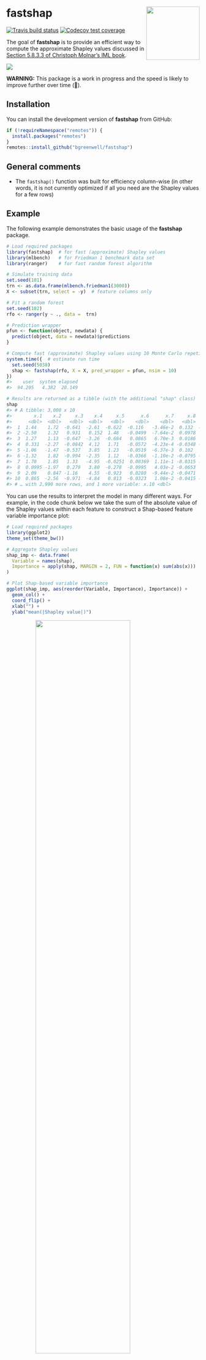 
<!-- README.md is generated from README.Rmd. Please edit that file -->

# fastshap <img src='man/figures/logo.png' align="right" height="139" />

<!-- badges: start -->

[![Travis build
status](https://travis-ci.org/bgreenwell/fastshap.svg?branch=master)](https://travis-ci.org/bgreenwell/fastshap)
[![Codecov test
coverage](https://codecov.io/gh/bgreenwell/fastshap/branch/master/graph/badge.svg)](https://codecov.io/gh/bgreenwell/fastshap?branch=master)
<!-- badges: end -->

The goal of **fastshap** is to provide an efficient way to compute the
approximate Shapley values discussed in [Section 5.8.3.3 of Christoph
Molnar’s IML
book](https://christophm.github.io/interpretable-ml-book/shapley.html).

![](https://media.giphy.com/media/26AHLNr8en8J3ovOo/giphy.gif)

**WARNING:** This package is a work in progress and the speed is likely
to improve further over time (🤞).

## Installation

You can install the development version of **fastshap** from GitHub:

``` r
if (!requireNamespace("remotes")) {
  install.packages("remotes")
}
remotes::install_github("bgreenwell/fastshap")
```

## General comments

  - The `fastshap()` function was built for efficiency column-wise (in
    other words, it is not currently optimized if all you need are the
    Shapley values for a few rows)

## Example

The following example demonstrates the basic usage of the **fastshap**
package.

``` r
# Load required packages
library(fastshap)  # for fast (approximate) Shapley values
library(mlbench)   # for Friedman 1 benchmark data set
library(ranger)    # for fast random forest algorithm

# Simulate training data
set.seed(101)
trn <- as.data.frame(mlbench.friedman1(3000))
X <- subset(trn, select = -y)  # feature columns only

# Fit a random forest
set.seed(102)
rfo <- ranger(y ~ ., data =  trn)

# Prediction wrapper
pfun <- function(object, newdata) {
  predict(object, data = newdata)$predictions
}

# Compute fast (approximate) Shapley values using 10 Monte Carlo repetitions
system.time({  # estimate run time
  set.seed(5038)
  shap <- fastshap(rfo, X = X, pred_wrapper = pfun, nsim = 10)
})
#>    user  system elapsed 
#>  94.205   4.382  20.149

# Results are returned as a tibble (with the additional "shap" class)
shap
#> # A tibble: 3,000 x 10
#>        x.1    x.2     x.3    x.4     x.5      x.6      x.7     x.8      x.9
#>      <dbl>  <dbl>   <dbl>  <dbl>   <dbl>    <dbl>    <dbl>   <dbl>    <dbl>
#>  1  1.44    1.72  -0.641  -2.61  -0.622  -0.116   -3.46e-2  0.132  -0.0323 
#>  2 -2.50    1.32   0.931   0.152  1.48   -0.0499  -7.64e-2  0.0978  0.00546
#>  3  1.27    1.13  -0.647  -3.26  -0.684   0.0865   6.70e-3  0.0186  0.0290 
#>  4  0.331  -2.27  -0.0842  4.12   1.71   -0.0572  -4.23e-4 -0.0348 -0.0191 
#>  5 -1.06   -1.47  -0.537   3.85   1.23   -0.0519  -6.37e-3  0.102   0.0698 
#>  6 -1.32    1.82  -0.994  -2.35   1.12   -0.0366  -1.10e-2 -0.0795 -0.284  
#>  7  1.70    1.85   1.33   -4.95  -0.0251  0.00369  1.11e-1 -0.0315 -0.113  
#>  8  0.0995 -1.97   0.279   3.80  -0.278  -0.0995   4.03e-2 -0.0653  0.0301 
#>  9  2.09    0.847 -1.16    4.55  -0.923   0.0280  -9.44e-2 -0.0471  0.0301 
#> 10  0.865  -2.56  -0.971  -4.84   0.813  -0.0323   1.08e-2 -0.0415 -0.101  
#> # … with 2,990 more rows, and 1 more variable: x.10 <dbl>
```

You can use the results to interpret the model in many different ways.
For example, in the code chunk below we take the sum of the absolute
value of the Shapley values within each feature to construct a
Shap-based feature variable importance plot:

``` r
# Load required packages
library(ggplot2)
theme_set(theme_bw())

# Aggregate Shapley values
shap_imp <- data.frame(
  Variable = names(shap),
  Importance = apply(shap, MARGIN = 2, FUN = function(x) sum(abs(x)))
)

# Plot Shap-based variable importance
ggplot(shap_imp, aes(reorder(Variable, Importance), Importance)) +
  geom_col() +
  coord_flip() +
  xlab("") +
  ylab("mean(|Shapley value|)")
```

<img src="man/figures/README-shap-importance-1.png" width="70%" style="display: block; margin: auto;" />

We can also plot the Shapley values for each feature to construct
Shap-based dependence plots:

``` r
shap_dep_x3 <- data.frame(x3 = X[["x.3"]], shap = shap[["x.3"]])
ggplot(shap_dep_x3, aes(x3, shap)) +
  geom_point(alpha = 0.3) +
  geom_smooth() +
  ylab("Shapley value")
```

<img src="man/figures/README-shap-dependence-1.png" width="70%" style="display: block; margin: auto;" />

You can also use `autoplot()` to construct simple plots:

``` r
p1 <- autoplot(shap)
p2 <- autoplot(shap, type = "dependence", feature = "x.3", X = X)
gridExtra::grid.arrange(p1, p2, nrow = 1)
```

<img src="man/figures/README-shap-autoplot-1.png" width="70%" style="display: block; margin: auto;" />

By default, `fastshap()` computes approximate Shapley values for all
rows in the training data. If you want Shapley values for new instances
(or a subset of the training set), they must be supplied via the
`newdata` argument. This functionality is demonstrated in the code chunk
below. (**Note:** `fastshap()` is not yet optimized for this case; that
is, computing only a handful of Shapley values for a few instances (in
this case, at least for now, consider using the **iml** function
`Shapley()`).)

``` r
# Explanations for first observation; technically `drop = FALSE` isn't necessary 
# here since X is a data frame
fastshap(rfo, X = X, pred_wrapper = pfun, nsim = 10,
         newdata = X[1, , drop = FALSE])
#> # A tibble: 1 x 10
#>     x.1   x.2    x.3   x.4    x.5    x.6   x.7     x.8     x.9    x.10
#>   <dbl> <dbl>  <dbl> <dbl>  <dbl>  <dbl> <dbl>   <dbl>   <dbl>   <dbl>
#> 1 0.856  1.28 -0.722 -1.67 -0.140 -0.124 0.105 -0.0352 -0.0433 -0.0395

# Explanations for first three observations
fastshap(rfo, X = X, feature_names = c("x.1", "x.10"), pred_wrapper = pfun, 
         nsim = 10, newdata = X[1:3, ])
#> # A tibble: 3 x 2
#>      x.1    x.10
#>    <dbl>   <dbl>
#> 1 -0.137 -0.0866
#> 2 -3.06  -0.0477
#> 3  1.24  -0.0379
```

### Parallel execution

Since **fastshap** uses the **plyr** package under the hood, you can use
any parallel backend supported by the **foreach** package. This is
illustrated in the code chunk below.

``` r
# Load required packages
library(doParallel)

# Set up parallel backend
registerDoParallel(5)

# Compute Shapley values in parallel
fastshap(rfo, X = X, pred_wrapper = pfun, nsim = 10, .parallel = TRUE)
#> # A tibble: 3,000 x 10
#>       x.1    x.2     x.3    x.4    x.5      x.6      x.7      x.8      x.9
#>     <dbl>  <dbl>   <dbl>  <dbl>  <dbl>    <dbl>    <dbl>    <dbl>    <dbl>
#>  1 -0.999  1.46  -1.38   -2.68  -0.243  1.21e-2 -0.0120  -4.85e-2  0.0970 
#>  2 -3.25   2.04   0.330   0.754  1.23   9.64e-2  0.195   -5.46e-2 -0.0251 
#>  3  1.26   1.04  -1.44   -3.07  -1.77  -4.99e-3 -0.0502  -9.60e-2 -0.0453 
#>  4  1.60  -1.30  -0.0646  3.78   0.702  1.03e-1  0.0436  -3.01e-4  0.0362 
#>  5 -2.06  -1.81  -0.213   3.47   1.08  -1.12e-2 -0.00622 -9.22e-3  0.106  
#>  6  0.189  2.54  -1.54   -0.793  1.68   9.02e-2  0.0480  -3.12e-2 -0.532  
#>  7  1.69   2.20   1.19   -2.82  -0.626  2.63e-4  0.00911 -3.19e-2 -0.0271 
#>  8  1.39  -0.600  0.0137  2.53   0.219 -1.71e-2  0.0506  -3.71e-2  0.0455 
#>  9  1.45   0.854 -1.01    3.30  -0.754  4.85e-3  0.0206  -2.18e-2 -0.00183
#> 10  1.47  -0.944 -0.437  -3.80   1.00   2.28e-2 -0.0362  -6.68e-2 -0.0562 
#> # … with 2,990 more rows, and 1 more variable: x.10 <dbl>
```

## Comparison with TreeSHAP/TreeExplainer for XGBoost models

You can compute the contributions of each feature for XGBoost models in
an efficient way using the methods described in (Lundberg 2017). These
are available through the `predict()` function for **xgboost** models;
see `?xgboost::predict.xgb.Booster` for details. Below we compute the
contributions for each feature using both methods and compare the
results using a Shapley-based dependence plot on feature `x.3`, the
results are quite surprising (**no parallel processing was used to
obtain the **fastshap** results**). And remember, **fastshap** can be
used with any prediction model in R. You can see the code that generated
these benchmarks in the `slowtests/xgboost.R` file
[here](https://github.com/bgreenwell/fastshap/blob/master/slowtests/xgboost.R).

<img src="man/figures/README-fastshap-comparison-1.png" width="100%" style="display: block; margin: auto;" />

We can also check that **fastshap** converges to the true Shapley values
by comparing the results to TreeSHAP while varying the number of Monte
Carlo
repetitions:

<img src="man/figures/README-fastshap-convergence-1.png" width="100%" style="display: block; margin: auto;" />

## References

Scott M. Lundberg, Su-In Lee, “A Unified Approach to Interpreting Model
Predictions”, NIPS Proceedings 2017, <https://arxiv.org/abs/1705.07874>

Scott M. Lundberg, Su-In Lee, “Consistent feature attribution for tree
ensembles”, <https://arxiv.org/abs/1706.06060>
